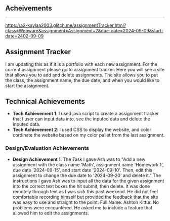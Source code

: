 

Acheivements
---
---
https://a2-kaylaa2003.glitch.me/assignmentTracker.html?class=Webware&assignment=Assignment+2&due-date=2024-09-09&start-date=2402-09-09

## Assignment Tracker
I am updating this as if it is a portfolio with each new assignment. For the current assignment please go to assignment tracker. Here you will see a site that allows you to add and delete assignments. The site allows you to put the class, the assignment name, the due date, and when you would like to start the assignment.

## Technical Achievements
- **Tech Achievement 1**: I used java script to create a assignment tracker that I user can input data into, see the inputed data and delete the inputed data.
- **Tech Achievement 2**: I used CSS to display the website, and color cordinate the website based on my color pallet from the last assignment.

### Design/Evaluation Achievements
- **Design Achievement 1**: The Task I gave Ash was to "Add a new assignment with the class name 'Math', assignment name 'Homework 1', due date '2024-09-15', and start date '2024-09-10'. Then, edit this assignment to change the due date to '2024-09-20' and delete it." The instructions I gave Ash was to input all the data for the given assignment into the correct text boxes the hit submit, then delete. It was done remotely through text as I was sick this past weekend. He did not feel comfortable recording himself but provided the feedback that the site was easy to use and straight to the point. Full Name: Ashton Kittur. No problems were encountered. He asked me to include a feature that allowed him to edit the assignments. 
